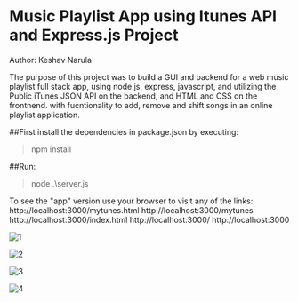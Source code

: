 # Music Playlist App using Itunes API and Express.js Project
Author: Keshav Narula 

The purpose of this project was to build a GUI and backend for a web music playlist full stack app, using node.js, express, javascript, and utilizing the Public iTunes JSON API on the backend, and HTML and CSS on the frontnend.  with fucntionality to add, remove and shift songs in an online playlist application.


##First install the dependencies in package.json by executing:
  >npm install

##Run:
  >node .\server.js

To see the "app" version use your browser to visit any of the links:
http://localhost:3000/mytunes.html
http://localhost:3000/mytunes
http://localhost:3000/index.html
http://localhost:3000/
http://localhost:3000


![1](https://github.com/Keshav-Narula/API-based-Express.js-Music-Server---2406-A4/assets/115445686/f5cfd286-ee87-4bf6-ac5c-4696d97bd216)

![2](https://github.com/Keshav-Narula/API-based-Express.js-Music-Server---2406-A4/assets/115445686/5190329c-87db-4712-99f6-aa0fb79a7f72)

![3](https://github.com/Keshav-Narula/API-based-Express.js-Music-Server---2406-A4/assets/115445686/3cc4d950-08b9-4717-89b3-3ec31020e749)

![4](https://github.com/Keshav-Narula/API-based-Express.js-Music-Server---2406-A4/assets/115445686/85454d42-c2f9-49c4-9c06-b39b26dc1ef9)
